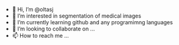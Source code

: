 - 👋 Hi, I’m @oltasj
- 👀 I’m interested in segmentation of medical images
- 🌱 I’m currently learning github and any programimng languages
- 💞️ I’m looking to collaborate on ...
- 📫 How to reach me ...

<!---
oltasj/oltasj is a ✨ special ✨ repository because its `README.md` (this file) appears on your GitHub profile.
You can click the Preview link to take a look at your changes.
--->
